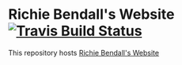 # Richie Bendall's Website [![Travis Build Status](https://img.shields.io/travis/Richienb/richienb.github.io.svg?longCache=true&style=for-the-badge&logo=travis&label=Travis%20Build)](https://travis-ci.org/Richienb/ROS-Code)

This repository hosts [Richie Bendall's Website](https://richienb.github.io)
